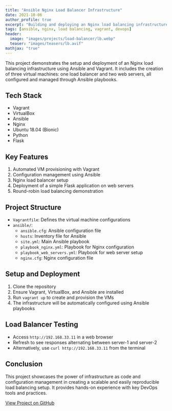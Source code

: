 ```yaml
---
title: "Ansible Nginx Load Balancer Infrastructure"
date: 2021-10-06
author_profile: true
excerpt: "Building and deploying an Nginx load balancing infrastructure using Ansible and Vagrant."
tags: [ansible, nginx, load balancing, vagrant, devops]
header:
  image: "images/projects/load-balancer/lb.webp"
  teaser: "images/teasers/lb.avif"
mathjax: "true"
---
```



This project demonstrates the setup and deployment of an Nginx load balancing infrastructure using Ansible and Vagrant. It includes the creation of three virtual machines: one load balancer and two web servers, all configured and managed through Ansible playbooks.

## Tech Stack

- Vagrant
- VirtualBox
- Ansible
- Nginx
- Ubuntu 18.04 (Bionic)
- Python
- Flask

## Key Features

1. Automated VM provisioning with Vagrant
2. Configuration management using Ansible
3. Nginx load balancer setup
4. Deployment of a simple Flask application on web servers
5. Round-robin load balancing demonstration

## Project Structure

- `Vagrantfile`: Defines the virtual machine configurations
- `ansible/`:
  - `ansible.cfg`: Ansible configuration file
  - `hosts`: Inventory file for Ansible
  - `site.yml`: Main Ansible playbook
  - `playbook_nginx.yml`: Playbook for Nginx configuration
  - `playbook_web_servers.yml`: Playbook for web server setup
  - `nginx.cfg`: Nginx configuration file

## Setup and Deployment

1. Clone the repository
2. Ensure Vagrant, VirtualBox, and Ansible are installed
3. Run `vagrant up` to create and provision the VMs
4. The infrastructure will be automatically configured using Ansible playbooks

## Load Balancer Testing

- Access `http://192.168.33.11` in a web browser
- Refresh to see responses alternating between server-1 and server-2
- Alternatively, use `curl http://192.168.33.11` from the terminal

## Conclusion

This project showcases the power of infrastructure as code and configuration management in creating a scalable and easily reproducible load balancing setup. It provides hands-on experience with key DevOps tools and practices.

[View Project on GitHub](https://github.com/CtripleU/Ansible-Nginx-Load-Balancer-Infrastructure.git)